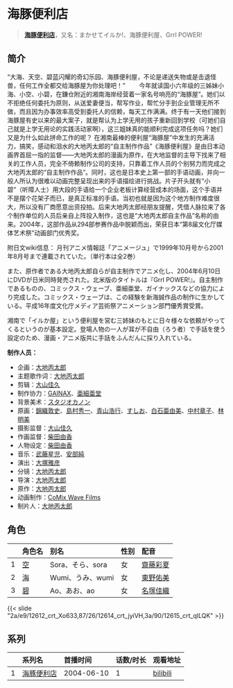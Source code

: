 # 海豚便利店


> <u>**[海豚便利店](https://bgm.tv/subject/13823)**</u>，又名：まかせてイルか!、海豚便利屋、Grrl POWER!

## 简介

“大海、天空、碧蓝闪耀的奇幻乐园、海豚便利屋，不论是递送失物或是击退怪兽，任何工作全都交给海豚屋为你处理吧！”
　　今年就读国小六年级的三姊妹小海、小空、小碧，在鎌仓附近的湘南海岸经营着一家名号响亮的“海豚屋”。她们以不拒绝任何委托为原则，从送爱妻便当，帮写作业，帮忙分手到企业管理无所不做，而且因为办事效率高受到委托人的信赖，每天工作满满。终于有一天他们接到海豚屋有史以来的最大案子，就是帮认为上学无用的孩子重新回到学校（可她们自己就是上学无用论的实践活动家啊），这三姐妹真的能顺利完成这项任务吗？她们又是为什么如此拼命工作的呢？
      在湘南最棒的便利屋“海豚屋”中发生的充满活力，搞笑，感动和泪水的大地丙太郎的“自主制作作品”《海豚便利屋》是由日本动画界首屈一指的监督——大地丙太郎的漫画为原作，在大地监督的主导下找来了相关的工作人员，完全不倚赖制作公司的支持，只靠着工作人员的个别努力而完成之大地丙太郎的“自主制作作品”。同时，这也是日本史上第一部的手语动画，并向一般人所认为很难以动画完整呈现出来的手语描绘进行挑战。片子开头就有“小碧”（听障人士）用大段的手语给一个企业老板计算经营成本的场面，这个手语并不是摆个花架子而已，是真正标准的手语。当初也就是因为这个地方制作难度很大，所以没有厂商愿意出资投拍。后来大地丙太郎经朋友提醒，凭借人脉拉来了各个制作单位的人员后亲自上阵投入制作，这也是“大地丙太郎自主作品”名称的由来。2004年，这部作品从294部参赛作品中脱颖而出，荣获日本“第8届文化厅媒体艺术祭”动画部门优秀奖。

附日文wiki信息：
月刊アニメ情報誌「アニメージュ」で1999年10月号から2001年8月号まで連載されていた。（単行本は全2巻）

また、原作者である大地丙太郎自らが自主制作でアニメ化し、2004年6月10日にDVDが日米同時発売された。北米版のタイトルは『Grrl POWER!』。自主制作であるものの、コミックス・ウェーブ、亜細亜堂、ガイナックスなどの協力により完成した。コミックス・ウェーブは、この経験を新海誠作品の制作に生かしている。平成16年度文化庁メディア芸術祭アニメーション部門優秀賞受賞。

湘南で「イルか屋」という便利屋を営む三姉妹のもとに日々様々な依頼がやってくるというのが基本設定。登場人物の一人が耳が不自由（ろう者）で手話を使う設定のため、漫画・アニメ版共に手話をふんだんに採り入れている。

**制作人员：**
- 企画：[大地丙太郎](https://bgm.tv/person/143)
- 主题歌作词：[大地丙太郎](https://bgm.tv/person/143)
- 剪辑：[大山佳久](https://bgm.tv/person/2552)
- 制作协力：[GAINAX](https://bgm.tv/person/93)、[亜細亜堂](https://bgm.tv/person/2715)
- 背景美术：[スタジオカノン](https://bgm.tv/person/36854)
- 原画：[錦織敦史](https://bgm.tv/person/3223)、[島村秀一](https://bgm.tv/person/1361)、[青山浩行](https://bgm.tv/person/3075)、[すしお](https://bgm.tv/person/2649)、[白石亜由美](https://bgm.tv/person/22658)、[中村章子](https://bgm.tv/person/3310)、[林明美](https://bgm.tv/person/146)
- 摄影监督：[大山佳久](https://bgm.tv/person/2552)
- 作画监督：[柴田由香](https://bgm.tv/person/3780)
- 人物设定：[柴田由香](https://bgm.tv/person/3780)
- 音乐：[武藤星児](https://bgm.tv/person/144)、[安部純](https://bgm.tv/person/145)
- 演出：[大塚雅彦](https://bgm.tv/person/760)
- 分镜：[大地丙太郎](https://bgm.tv/person/143)
- 导演：[大地丙太郎](https://bgm.tv/person/143)
- 原作：[大地丙太郎](https://bgm.tv/person/143)
- 动画制作：[CoMix Wave Films](https://bgm.tv/person/2153)
- 制片人：[大地丙太郎](https://bgm.tv/person/143)

## 角色

|     |   角色名   |   别名  | 性别 |  配音  |
|:--- |:------  |:----      |:---  |:--   |
| 1 | [空](https://bgm.tv/character/12612) | Sora、そら、sora | 女 | [齋藤彩夏](https://bgm.tv/person/3950) |
| 2 | [海](https://bgm.tv/character/12614) | Wumi、うみ、wumi | 女 | [東野佑美](https://bgm.tv/person/6536) |
| 3 | [碧](https://bgm.tv/character/12615) | Ao、あお、ao | 女 | [名塚佳織](https://bgm.tv/person/3922) |

{{< slide "2a/e9/12612_crt_Xo633,87/26/12614_crt_jyiVH,3a/90/12615_crt_qlLQK" >}}

## 系列

|     |   系列名   |   首播时间  | 话数/时长  | 观看地址 |
|:---  |:------    |:----      |:---       |:---  |
| 1 |[海豚便利店](https://bgm.tv/subject/13823)| 2004-06-10 | 1 | [bilibili](https://www.bilibili.com/video/BV1xx411u7Vc/)  |



